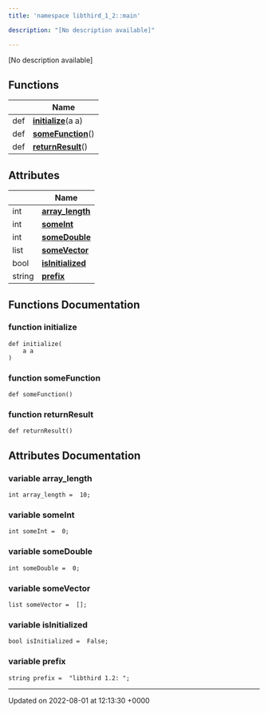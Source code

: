 ```yaml
---
title: 'namespace libthird_1_2::main'

description: "[No description available]"

---
```







[No description available]

## Functions

|                | Name           |
| -------------- | -------------- |
| def | **[initialize](/documentation/code/namespaces/namespacelibthird__1__2_1_1main/#function-initialize)**(a a) |
| def | **[someFunction](/documentation/code/namespaces/namespacelibthird__1__2_1_1main/#function-somefunction)**() |
| def | **[returnResult](/documentation/code/namespaces/namespacelibthird__1__2_1_1main/#function-returnresult)**() |

## Attributes

|                | Name           |
| -------------- | -------------- |
| int | **[array_length](/documentation/code/namespaces/namespacelibthird__1__2_1_1main/#variable-array-length)**  |
| int | **[someInt](/documentation/code/namespaces/namespacelibthird__1__2_1_1main/#variable-someint)**  |
| int | **[someDouble](/documentation/code/namespaces/namespacelibthird__1__2_1_1main/#variable-somedouble)**  |
| list | **[someVector](/documentation/code/namespaces/namespacelibthird__1__2_1_1main/#variable-somevector)**  |
| bool | **[isInitialized](/documentation/code/namespaces/namespacelibthird__1__2_1_1main/#variable-isinitialized)**  |
| string | **[prefix](/documentation/code/namespaces/namespacelibthird__1__2_1_1main/#variable-prefix)**  |


## Functions Documentation

### function initialize

```
def initialize(
    a a
)
```


### function someFunction

```
def someFunction()
```


### function returnResult

```
def returnResult()
```



## Attributes Documentation

### variable array_length

```
int array_length =  10;
```


### variable someInt

```
int someInt =  0;
```


### variable someDouble

```
int someDouble =  0;
```


### variable someVector

```
list someVector =  [];
```


### variable isInitialized

```
bool isInitialized =  False;
```


### variable prefix

```
string prefix =  "libthird 1.2: ";
```





-------------------------------

Updated on 2022-08-01 at 12:13:30 +0000